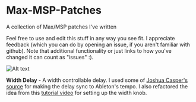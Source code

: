 Max-MSP-Patches
===============

A collection of Max/MSP patches I've written

Feel free to use and edit this stuff in any way you see fit.  I appreciate feedback (which you can do by opening an issue, if you aren't familiar with github).  Note that additional functionality or just links to how you've changed it can count as "issues" :).

![Alt text](http://i.imgur.com/npP8oiI.png "A Screenshot of how the plugin looks")

**Width Delay** - A width controllable delay.  I used some of [Joshua Casper's source](http://www.joshuacasper.com/max-4-live-tutorials/max-4-live-tutorial-making-a-very-simple-delay-v-2/) for making the delay sync to Ableton's tempo.  I also refactored the idea from this [tutorial video](https://www.google.com/url?sa=t&rct=j&q=&esrc=s&source=web&cd=1&cad=rja&uact=8&ved=0CB4QtwIwAA&url=http%3A%2F%2Fwww.youtube.com%2Fwatch%3Fv%3Dmi9CjZxk8zs&ei=NAh5VKOsI4SgNt6Ag-gO&usg=AFQjCNEB8V-8VHzuWTQ2p1vhoCQlVX61Zw&sig2=_B7Wadl5l-OVY-z6eAowNA&bvm=bv.80642063,d.eXY) for setting up the width knob.
